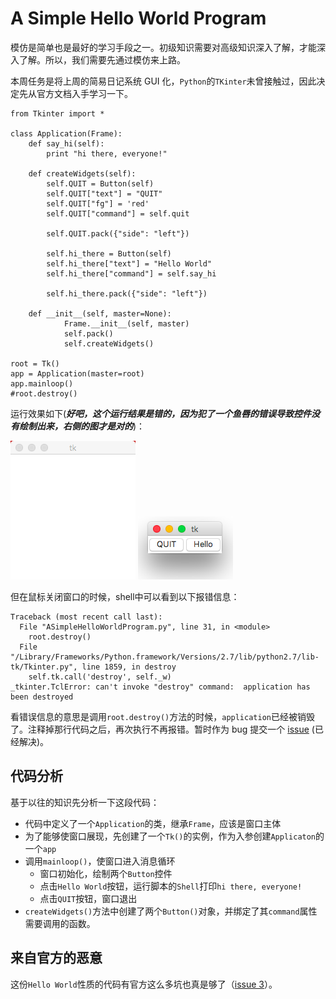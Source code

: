 # A Simple Hello World Program

模仿是简单也是最好的学习手段之一。初级知识需要对高级知识深入了解，才能深入了解。所以，我们需要先通过模仿来上路。

本周任务是将上周的简易日记系统 GUI 化，`Python`的`TKinter`未曾接触过，因此决定先从官方文档入手学习一下。

```
from Tkinter import *

class Application(Frame):
	def say_hi(self):
		print "hi there, everyone!"
	
	def createWidgets(self):
		self.QUIT = Button(self)
		self.QUIT["text"] = "QUIT"
		self.QUIT["fg"] = 'red'
		self.QUIT["command"] = self.quit
		
		self.QUIT.pack({"side": "left"})
		
		self.hi_there = Button(self)
		self.hi_there["text"] = "Hello World"
		self.hi_there["command"] = self.say_hi
		
		self.hi_there.pack({"side": "left"})
		
	def __init__(self, master=None):
			Frame.__init__(self, master)
			self.pack()
			self.createWidgets()

root = Tk()
app = Application(master=root)
app.mainloop()
#root.destroy() 
```
运行效果如下(***好吧，这个运行结果是错的，因为犯了一个鱼唇的错误导致控件没有绘制出来，右侧的图才是对的***)：

![ASimpleHelloWorldProgram-0.png](./ASimpleHelloWorldProgram-0.png)
![ASimpleHelloWorldProgram-1.png](./ASimpleHelloWorldProgram-1.png)

但在鼠标关闭窗口的时候，shell中可以看到以下报错信息：

```
Traceback (most recent call last):
  File "ASimpleHelloWorldProgram.py", line 31, in <module>
    root.destroy() 
  File "/Library/Frameworks/Python.framework/Versions/2.7/lib/python2.7/lib-tk/Tkinter.py", line 1859, in destroy
    self.tk.call('destroy', self._w)
_tkinter.TclError: can't invoke "destroy" command:  application has been destroyed
```
看错误信息的意思是调用`root.destroy()`方法的时候，`application`已经被销毁了。注释掉那行代码之后，再次执行不再报错。暂时作为 bug 提交一个 [issue](https://github.com/faketooth/OMOOC2py/issues/3) (已经解决)。

## 代码分析

基于以往的知识先分析一下这段代码：

* 代码中定义了一个`Application`的类，继承`Frame`，应该是窗口主体
* 为了能够使窗口展现，先创建了一个`Tk()`的实例，作为入参创建`Applicaton`的一个`app`
* 调用`mainloop()`，使窗口进入消息循环
	* 窗口初始化，绘制两个`Button`控件
	* 点击`Hello World`按钮，运行脚本的`Shell`打印`hi there, everyone!`
	* 点击`QUIT`按钮，窗口退出
* `createWidgets()`方法中创建了两个`Button()`对象，并绑定了其`command`属性需要调用的函数。

## 来自官方的恶意
这份`Hello World`性质的代码有官方这么多坑也真是够了（[issue 3](https://github.com/faketooth/OMOOC2py/issues/3)）。